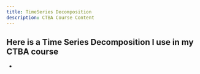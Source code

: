 ```yaml
---
title: TimeSeries Decomposition
description: CTBA Course Content
---
```


Here is a Time Series Decomposition I use in my CTBA course
- 
-
